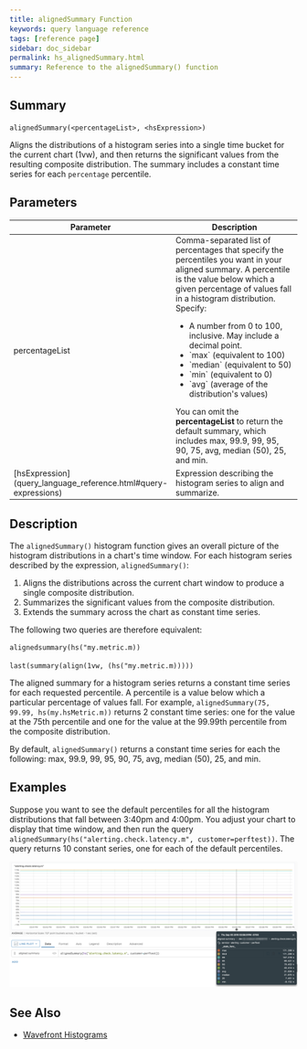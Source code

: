 ```yaml
---
title: alignedSummary Function
keywords: query language reference
tags: [reference page]
sidebar: doc_sidebar
permalink: hs_alignedSummary.html
summary: Reference to the alignedSummary() function
---
```

## Summary
```
alignedSummary(<percentageList>, <hsExpression>)
```
Aligns the distributions of a histogram series into a single time bucket for the current chart (1vw), and then returns the significant values from the resulting composite distribution. 
The summary includes a constant time series for each `percentage` percentile. 

## Parameters


<table style="width: 100%;">
<tbody>
<thead>
<tr><th width="30%">Parameter</th><th width="70%">Description</th></tr>
</thead>
<tr>
<td markdown="span"> percentageList</td>
<td>Comma-separated list of percentages that specify the percentiles you want in your aligned summary. 
A percentile is the value below which a given percentage of values fall in a histogram distribution. Specify:
<ul>
<li>A number from 0 to 100, inclusive. May include a decimal point.</li>
<li markdown="span">`max` (equivalent to 100)</li>
<li markdown="span">`median` (equivalent to 50)</li>
<li markdown="span">`min` (equivalent to 0)</li>
<li markdown="span">`avg` (average of the distribution's values) </li>
</ul>
You can omit the <strong>percentageList</strong> to return the default summary, which includes max, 99.9, 99, 95, 90, 75, avg, median (50), 25, and min.
</td>
</tr>
<tr>
<td markdown="span">[hsExpression](query_language_reference.html#query-expressions)</td>
<td markdown="span">Expression describing the histogram series to align and summarize.</td></tr>
</tbody>
</table>


## Description

The `alignedSummary()` histogram function gives an overall picture of the histogram distributions in a chart's time window. For each histogram series described by the expression, `alignedSummary()`: 
1. Aligns the distributions across the current chart window to produce a single composite distribution. 
2. Summarizes the significant values from the composite distribution. 
3. Extends the summary across the chart as constant time series.

The following two queries are therefore equivalent: 
```
alignedsummary(hs("my.metric.m))

last(summary(align(1vw, (hs("my.metric.m)))))
```

The aligned summary for a histogram series returns a constant time series for each requested percentile. A percentile is a value below which a particular percentage of values fall. For example, `alignedSummary(75, 99.99, hs(my.hsMetric.m))` returns 2 constant time series: one for the value at the 75th percentile and one for the value at the 99.99th percentile from the composite distribution. 

By default, `alignedSummary()` returns a constant time series for each the following: max, 99.9, 99, 95, 90, 75, avg, median (50), 25, and min. 


## Examples

Suppose you want to see the default percentiles for all the histogram distributions that fall between 3:40pm and 4:00pm. You adjust your chart to display that time window, and then run the query `alignedSummary(hs("alerting.check.latency.m", customer=perftest))`. The query returns 10 constant series, one for each of the default percentiles. 

![hs_summary_default](images/hs_alignedSummary_default.png)



## See Also

* [Wavefront Histograms](proxies_histograms.html)
